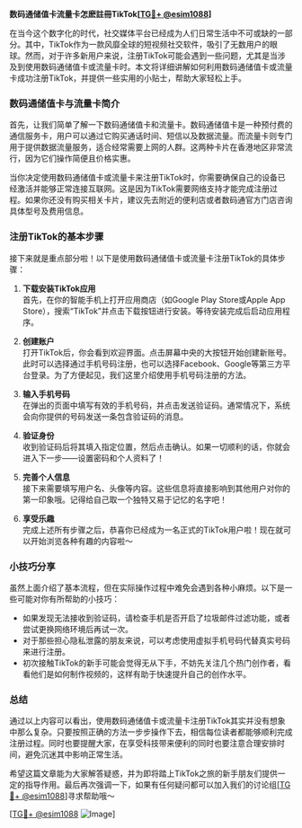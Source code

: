 **数码通储值卡流量卡怎麽註冊TikTok[[TG💪+ @esim1088](https://t.me/s/esim1088)]**

在当今这个数字化的时代，社交媒体平台已经成为人们日常生活中不可或缺的一部分。其中，TikTok作为一款风靡全球的短视频社交软件，吸引了无数用户的眼球。然而，对于许多新用户来说，注册TikTok可能会遇到一些问题，尤其是当涉及到使用数码通储值卡或流量卡时。本文将详细讲解如何利用数码通储值卡或流量卡成功注册TikTok，并提供一些实用的小贴士，帮助大家轻松上手。

### 数码通储值卡与流量卡简介

首先，让我们简单了解一下数码通储值卡和流量卡。数码通储值卡是一种预付费的通信服务卡，用户可以通过它购买通话时间、短信以及数据流量。而流量卡则专门用于提供数据流量服务，适合经常需要上网的人群。这两种卡片在香港地区非常流行，因为它们操作简便且价格实惠。

当你决定使用数码通储值卡或流量卡来注册TikTok时，你需要确保自己的设备已经激活并能够正常连接互联网。这是因为TikTok需要网络支持才能完成注册过程。如果你还没有购买相关卡片，建议先去附近的便利店或者数码通官方门店咨询具体型号及费用信息。

### 注册TikTok的基本步骤

接下来就是重点部分啦！以下是使用数码通储值卡或流量卡注册TikTok的具体步骤：

1. **下载安装TikTok应用**  
   首先，在你的智能手机上打开应用商店（如Google Play Store或Apple App Store），搜索“TikTok”并点击下载按钮进行安装。等待安装完成后启动应用程序。

2. **创建账户**  
   打开TikTok后，你会看到欢迎界面。点击屏幕中央的大按钮开始创建新账号。此时可以选择通过手机号码注册，也可以选择Facebook、Google等第三方平台登录。为了方便起见，我们这里介绍使用手机号码注册的方法。

3. **输入手机号码**  
   在弹出的页面中填写有效的手机号码，并点击发送验证码。通常情况下，系统会向你提供的号码发送一条包含验证码的消息。

4. **验证身份**  
   收到验证码后将其填入指定位置，然后点击确认。如果一切顺利的话，你就会进入下一步——设置密码和个人资料了！

5. **完善个人信息**  
   接下来需要填写用户名、头像等内容。这些信息将直接影响到其他用户对你的第一印象哦。记得给自己取一个独特又易于记忆的名字吧！

6. **享受乐趣**  
   完成上述所有步骤之后，恭喜你已经成为一名正式的TikTok用户啦！现在就可以开始浏览各种有趣的内容啦～

### 小技巧分享

虽然上面介绍了基本流程，但在实际操作过程中难免会遇到各种小麻烦。以下是一些可能对你有所帮助的小技巧：

- 如果发现无法接收到验证码，请检查手机是否开启了垃圾邮件过滤功能，或者尝试更换网络环境后再试一次。
- 对于那些担心隐私泄露的朋友来说，可以考虑使用虚拟手机号码代替真实号码来进行注册。
- 初次接触TikTok的新手可能会觉得无从下手，不妨先关注几个热门创作者，看看他们是如何制作视频的，这样有助于快速提升自己的创作水平。

### 总结

通过以上内容可以看出，使用数码通储值卡或流量卡注册TikTok其实并没有想象中那么复杂。只要按照正确的方法一步步操作下去，相信每位读者都能够顺利完成注册过程。同时也要提醒大家，在享受科技带来便利的同时也要注意合理安排时间，避免沉迷其中影响正常生活。

希望这篇文章能为大家解答疑惑，并为即将踏上TikTok之旅的新手朋友们提供一定的指导作用。最后再次强调一下，如果有任何疑问都可以加入我们的讨论组[[TG💪+ @esim1088](https://t.me/s/esim1088)]寻求帮助哦～

[[TG💪+ @esim1088](https://t.me/s/esim1088) ![Image](https://i.postimg.cc/4NQfJmqS/Snipaste-2025-05-13-00-14-12.png)]